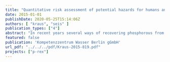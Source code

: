 ```yaml
---
title: "Quantitative risk assessment of potential hazards for humans and  the  environment:  quantification  of  potential  hazards resulting from agricultural use of the manufactured fertilizers (D9.1)"
date: 2015-01-01
publishDate: 2020-05-25T15:14:06Z
authors: [ "kraus", "seis" ]
publication_types: ["4"]
abstract: "In recent years several ways of recovering phosphorous from municipal wastewater have been developed. Depending on the applied technology the recovered products as well as the quality of sewage sludge vary significantly concerning the concentrations of heavy metals and organic residues. Within WA 4 “environmental, economic and risk assessment of P recovery options” of the P-REX project a quantitative risk assessment of substances in phosphorus products for humans and environment is intended. In this deliverable risk assessment is done as a relative risk ranking for PCDD/F, dl-PCB, PAH, As, Cd, Cr, Cu, Hg, Ni, Pb and Zn between seven secondary phosphate fertilizers from wastewater stream, sewage sludge, mono-incinerated ash from sewage treatment and conventional phosphorus fertilizers."
featured: false
publication: 'Kompetenzzentrum Wasser Berlin gGmbH'
url_pdf: "../../../pdf/Kraus-2015-819.pdf"
projects: ["p-rex"]
---
```


